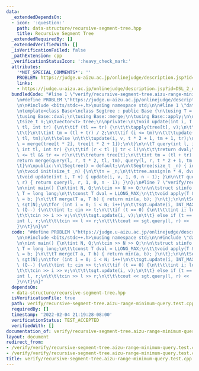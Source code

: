 ```yaml
---
data:
  _extendedDependsOn:
  - icon: ':question:'
    path: data-structure/recursive-segment-tree.hpp
    title: Recursive Segment Tree
  _extendedRequiredBy: []
  _extendedVerifiedWith: []
  _isVerificationFailed: false
  _pathExtension: cpp
  _verificationStatusIcon: ':heavy_check_mark:'
  attributes:
    '*NOT_SPECIAL_COMMENTS*': ''
    PROBLEM: https://judge.u-aizu.ac.jp/onlinejudge/description.jsp?id=DSL_2_A
    links:
    - https://judge.u-aizu.ac.jp/onlinejudge/description.jsp?id=DSL_2_A
  bundledCode: "#line 1 \"verify/recursive-segment-tree.aizu-range-minimum-query.test.cpp\"\
    \n#define PROBLEM \"https://judge.u-aizu.ac.jp/onlinejudge/description.jsp?id=DSL_2_A\"\
    \n\n#include <bits/stdc++.h>\nusing namespace std;\n\n#line 1 \"data-structure/recursive-segment-tree.hpp\"\
    \ntemplate<class Base>\nclass Segtree : public Base {\n\tusing T = typename Base::T;\n\
    \tusing Base::dval;\n\tusing Base::merge;\n\tusing Base::apply;\n\nprotected:\n\
    \tsize_t n;\n\tvector<T> tree;\n\nprivate:\n\tvoid update(int i, T v, int t, int\
    \ tl, int tr) {\n\t\tif (tl == tr) {\n\t\t\tapply(tree[t], v);\n\t\t\treturn;\n\
    \t\t}\n\t\tint tm = (tl + tr) / 2;\n\t\tif (i <= tm)\n\t\t\tupdate(i, v, t * 2,\
    \ tl, tm);\n\t\telse \n\t\t\tupdate(i, v, t * 2 + 1, tm + 1, tr);\n\t\ttree[t]\
    \ = merge(tree[t * 2], tree[t * 2 + 1]);\n\t}\n\n\tT query(int l, int r, int t,\
    \ int tl, int tr) {\n\t\tif (r < tl || tr < l)\n\t\t\treturn dval;\n\t\tif (l\
    \ <= tl && tr <= r)\n\t\t\treturn tree[t];\n\t\tint tm = (tl + tr) / 2;\n\t\t\
    return merge(query(l, r, t * 2, tl, tm), query(l, r, t * 2 + 1, tm + 1, tr));\n\
    \t}\n\npublic:\n\tSegtree() = default;\n\n\tSegtree(size_t _n) { init(_n); }\n\
    \n\tvoid init(size_t _n) {\n\t\tn = _n;\n\t\ttree.assign(n * 4, dval);\n\t}\n\n\
    \tvoid update(int i, T v) { update(i, v, 1, 0, n - 1); }\n\n\tT query(int l, int\
    \ r) { return query(l, r, 1, 0, n - 1); }\n};\n#line 7 \"verify/recursive-segment-tree.aizu-range-minimum-query.test.cpp\"\
    \n\nint main() {\n\tint N, Q;\n\tcin >> N >> Q;\n\n\tstruct stinfo {\n\t\tusing\
    \ T = long long;\n\t\tconst T dval = LLONG_MAX;\n\t\tvoid apply(T &a, T b) { a\
    \ = b; }\n\t\tT merge(T a, T b) { return min(a, b); }\n\t};\n\n\tSegtree<stinfo>\
    \ sgt(N);\n\tfor (int i = 0; i < N; i++)\n\t\tsgt.update(i, INT_MAX);\n\twhile\
    \ (Q--) {\n\t\tint t; cin >> t;\n\t\tif (t == 0) {\n\t\t\tint i; long long v;\n\
    \t\t\tcin >> i >> v;\n\t\t\tsgt.update(i, v);\n\t\t} else if (t == 1) {\n\t\t\t\
    int l, r;\n\t\t\tcin >> l >> r;\n\t\t\tcout << sgt.query(l, r) << '\\n';\n\t\t\
    }\n\t}\n}\n"
  code: "#define PROBLEM \"https://judge.u-aizu.ac.jp/onlinejudge/description.jsp?id=DSL_2_A\"\
    \n\n#include <bits/stdc++.h>\nusing namespace std;\n\n#include \"data-structure/recursive-segment-tree.hpp\"\
    \n\nint main() {\n\tint N, Q;\n\tcin >> N >> Q;\n\n\tstruct stinfo {\n\t\tusing\
    \ T = long long;\n\t\tconst T dval = LLONG_MAX;\n\t\tvoid apply(T &a, T b) { a\
    \ = b; }\n\t\tT merge(T a, T b) { return min(a, b); }\n\t};\n\n\tSegtree<stinfo>\
    \ sgt(N);\n\tfor (int i = 0; i < N; i++)\n\t\tsgt.update(i, INT_MAX);\n\twhile\
    \ (Q--) {\n\t\tint t; cin >> t;\n\t\tif (t == 0) {\n\t\t\tint i; long long v;\n\
    \t\t\tcin >> i >> v;\n\t\t\tsgt.update(i, v);\n\t\t} else if (t == 1) {\n\t\t\t\
    int l, r;\n\t\t\tcin >> l >> r;\n\t\t\tcout << sgt.query(l, r) << '\\n';\n\t\t\
    }\n\t}\n}"
  dependsOn:
  - data-structure/recursive-segment-tree.hpp
  isVerificationFile: true
  path: verify/recursive-segment-tree.aizu-range-minimum-query.test.cpp
  requiredBy: []
  timestamp: '2022-02-04 21:19:28-08:00'
  verificationStatus: TEST_ACCEPTED
  verifiedWith: []
documentation_of: verify/recursive-segment-tree.aizu-range-minimum-query.test.cpp
layout: document
redirect_from:
- /verify/verify/recursive-segment-tree.aizu-range-minimum-query.test.cpp
- /verify/verify/recursive-segment-tree.aizu-range-minimum-query.test.cpp.html
title: verify/recursive-segment-tree.aizu-range-minimum-query.test.cpp
---
```

